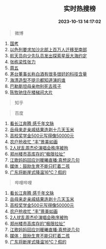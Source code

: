 <div align="center"><h2>实时热搜榜</h2><h4>2023-10-13 14:17:02</h4></div>

> 微博  

1. [国考](https://s.weibo.com/weibo?q=%E5%9B%BD%E8%80%83&t=31&band_rank=1&Refer=top)<br />
2. [以色列要求加沙北部上百万人迁移至南部](https://s.weibo.com/weibo?q=%23%E4%BB%A5%E8%89%B2%E5%88%97%E8%A6%81%E6%B1%82%E5%8A%A0%E6%B2%99%E5%8C%97%E9%83%A8%E4%B8%8A%E7%99%BE%E4%B8%87%E4%BA%BA%E8%BF%81%E7%A7%BB%E8%87%B3%E5%8D%97%E9%83%A8%23&t=31&band_rank=2&Refer=top)<br />
3. [航天员向少先队员发出探索星辰大海约定](https://s.weibo.com/weibo?q=%23%E8%88%AA%E5%A4%A9%E5%91%98%E5%90%91%E5%B0%91%E5%85%88%E9%98%9F%E5%91%98%E5%8F%91%E5%87%BA%E6%8E%A2%E7%B4%A2%E6%98%9F%E8%BE%B0%E5%A4%A7%E6%B5%B7%E7%BA%A6%E5%AE%9A%23&t=31&band_rank=3&Refer=top)<br />
4. [张栋梁性张力](https://s.weibo.com/weibo?q=%23%E5%BC%A0%E6%A0%8B%E6%A2%81%E6%80%A7%E5%BC%A0%E5%8A%9B%23&t=31&band_rank=4&Refer=top)<br />
5. [周五](https://s.weibo.com/weibo?q=%E5%91%A8%E4%BA%94&t=31&band_rank=5&Refer=top)<br />
6. [茅台董事长称白酒有很多很好的科技含量](https://s.weibo.com/weibo?q=%23%E8%8C%85%E5%8F%B0%E8%91%A3%E4%BA%8B%E9%95%BF%E7%A7%B0%E7%99%BD%E9%85%92%E6%9C%89%E5%BE%88%E5%A4%9A%E5%BE%88%E5%A5%BD%E7%9A%84%E7%A7%91%E6%8A%80%E5%90%AB%E9%87%8F%23&t=31&band_rank=6&Refer=top)<br />
7. [海清造型不提示都知道演的谁](https://s.weibo.com/weibo?q=%E6%B5%B7%E6%B8%85%E9%80%A0%E5%9E%8B%E4%B8%8D%E6%8F%90%E7%A4%BA%E9%83%BD%E7%9F%A5%E9%81%93%E6%BC%94%E7%9A%84%E8%B0%81&t=31&band_rank=7&Refer=top)<br />
8. [巴勒斯坦母亲吻别死去孩子](https://s.weibo.com/weibo?q=%23%E5%B7%B4%E5%8B%92%E6%96%AF%E5%9D%A6%E6%AF%8D%E4%BA%B2%E5%90%BB%E5%88%AB%E6%AD%BB%E5%8E%BB%E5%AD%A9%E5%AD%90%23&t=31&band_rank=8&Refer=top)<br />
9. [陈牧驰住在楼梯间大片](https://s.weibo.com/weibo?q=%23%E9%99%88%E7%89%A7%E9%A9%B0%E4%BD%8F%E5%9C%A8%E6%A5%BC%E6%A2%AF%E9%97%B4%E5%A4%A7%E7%89%87%23&t=31&band_rank=9&Refer=top)<br />

> 知乎  


> 百度  

1. [看长江奔腾 感千年文脉](https://www.baidu.com/s?wd=%E7%9C%8B%E9%95%BF%E6%B1%9F%E5%A5%94%E8%85%BE+%E6%84%9F%E5%8D%83%E5%B9%B4%E6%96%87%E8%84%89&sa=fyb_news&rsv_dl=fyb_news)<br />
2. [岳母来走亲戚结果连剥十几天玉米](https://www.baidu.com/s?wd=%E5%B2%B3%E6%AF%8D%E6%9D%A5%E8%B5%B0%E4%BA%B2%E6%88%9A%E7%BB%93%E6%9E%9C%E8%BF%9E%E5%89%A5%E5%8D%81%E5%87%A0%E5%A4%A9%E7%8E%89%E7%B1%B3&sa=fyb_news&rsv_dl=fyb_news)<br />
3. [高校奖学金500元写得像50000元](https://www.baidu.com/s?wd=%E9%AB%98%E6%A0%A1%E5%A5%96%E5%AD%A6%E9%87%91500%E5%85%83%E5%86%99%E5%BE%97%E5%83%8F50000%E5%85%83&sa=fyb_news&rsv_dl=fyb_news)<br />
4. [农户抢收忙 “丰”景美如画](https://www.baidu.com/s?wd=%E5%86%9C%E6%88%B7%E6%8A%A2%E6%94%B6%E5%BF%99+%E2%80%9C%E4%B8%B0%E2%80%9D%E6%99%AF%E7%BE%8E%E5%A6%82%E7%94%BB&sa=fyb_news&rsv_dl=fyb_news)<br />
5. [2人扰乱周杰伦演唱会秩序被拘](https://www.baidu.com/s?wd=2%E4%BA%BA%E6%89%B0%E4%B9%B1%E5%91%A8%E6%9D%B0%E4%BC%A6%E6%BC%94%E5%94%B1%E4%BC%9A%E7%A7%A9%E5%BA%8F%E8%A2%AB%E6%8B%98&sa=fyb_news&rsv_dl=fyb_news)<br />
6. [郑州楼市高库存的“极限拉扯”](https://www.baidu.com/s?wd=%E9%83%91%E5%B7%9E%E6%A5%BC%E5%B8%82%E9%AB%98%E5%BA%93%E5%AD%98%E7%9A%84%E2%80%9C%E6%9E%81%E9%99%90%E6%8B%89%E6%89%AF%E2%80%9D&sa=fyb_news&rsv_dl=fyb_news)<br />
7. [江歌妈妈回应刘暖曦直播:真想说几句](https://www.baidu.com/s?wd=%E6%B1%9F%E6%AD%8C%E5%A6%88%E5%A6%88%E5%9B%9E%E5%BA%94%E5%88%98%E6%9A%96%E6%9B%A6%E7%9B%B4%E6%92%AD%3A%E7%9C%9F%E6%83%B3%E8%AF%B4%E5%87%A0%E5%8F%A5&sa=fyb_news&rsv_dl=fyb_news)<br />
8. [媒体：鼓励生育不能只盯着二孩](https://www.baidu.com/s?wd=%E5%AA%92%E4%BD%93%EF%BC%9A%E9%BC%93%E5%8A%B1%E7%94%9F%E8%82%B2%E4%B8%8D%E8%83%BD%E5%8F%AA%E7%9B%AF%E7%9D%80%E4%BA%8C%E5%AD%A9&sa=fyb_news&rsv_dl=fyb_news)<br />
9. [广东将断崖式降温16℃？假的](https://www.baidu.com/s?wd=%E5%B9%BF%E4%B8%9C%E5%B0%86%E6%96%AD%E5%B4%96%E5%BC%8F%E9%99%8D%E6%B8%A916%E2%84%83%EF%BC%9F%E5%81%87%E7%9A%84&sa=fyb_news&rsv_dl=fyb_news)<br />

> 哔哩哔哩  

1. [看长江奔腾 感千年文脉](https://www.baidu.com/s?wd=%E7%9C%8B%E9%95%BF%E6%B1%9F%E5%A5%94%E8%85%BE+%E6%84%9F%E5%8D%83%E5%B9%B4%E6%96%87%E8%84%89&sa=fyb_news&rsv_dl=fyb_news)<br />
2. [岳母来走亲戚结果连剥十几天玉米](https://www.baidu.com/s?wd=%E5%B2%B3%E6%AF%8D%E6%9D%A5%E8%B5%B0%E4%BA%B2%E6%88%9A%E7%BB%93%E6%9E%9C%E8%BF%9E%E5%89%A5%E5%8D%81%E5%87%A0%E5%A4%A9%E7%8E%89%E7%B1%B3&sa=fyb_news&rsv_dl=fyb_news)<br />
3. [高校奖学金500元写得像50000元](https://www.baidu.com/s?wd=%E9%AB%98%E6%A0%A1%E5%A5%96%E5%AD%A6%E9%87%91500%E5%85%83%E5%86%99%E5%BE%97%E5%83%8F50000%E5%85%83&sa=fyb_news&rsv_dl=fyb_news)<br />
4. [农户抢收忙 “丰”景美如画](https://www.baidu.com/s?wd=%E5%86%9C%E6%88%B7%E6%8A%A2%E6%94%B6%E5%BF%99+%E2%80%9C%E4%B8%B0%E2%80%9D%E6%99%AF%E7%BE%8E%E5%A6%82%E7%94%BB&sa=fyb_news&rsv_dl=fyb_news)<br />
5. [2人扰乱周杰伦演唱会秩序被拘](https://www.baidu.com/s?wd=2%E4%BA%BA%E6%89%B0%E4%B9%B1%E5%91%A8%E6%9D%B0%E4%BC%A6%E6%BC%94%E5%94%B1%E4%BC%9A%E7%A7%A9%E5%BA%8F%E8%A2%AB%E6%8B%98&sa=fyb_news&rsv_dl=fyb_news)<br />
6. [郑州楼市高库存的“极限拉扯”](https://www.baidu.com/s?wd=%E9%83%91%E5%B7%9E%E6%A5%BC%E5%B8%82%E9%AB%98%E5%BA%93%E5%AD%98%E7%9A%84%E2%80%9C%E6%9E%81%E9%99%90%E6%8B%89%E6%89%AF%E2%80%9D&sa=fyb_news&rsv_dl=fyb_news)<br />
7. [江歌妈妈回应刘暖曦直播:真想说几句](https://www.baidu.com/s?wd=%E6%B1%9F%E6%AD%8C%E5%A6%88%E5%A6%88%E5%9B%9E%E5%BA%94%E5%88%98%E6%9A%96%E6%9B%A6%E7%9B%B4%E6%92%AD%3A%E7%9C%9F%E6%83%B3%E8%AF%B4%E5%87%A0%E5%8F%A5&sa=fyb_news&rsv_dl=fyb_news)<br />
8. [媒体：鼓励生育不能只盯着二孩](https://www.baidu.com/s?wd=%E5%AA%92%E4%BD%93%EF%BC%9A%E9%BC%93%E5%8A%B1%E7%94%9F%E8%82%B2%E4%B8%8D%E8%83%BD%E5%8F%AA%E7%9B%AF%E7%9D%80%E4%BA%8C%E5%AD%A9&sa=fyb_news&rsv_dl=fyb_news)<br />
9. [广东将断崖式降温16℃？假的](https://www.baidu.com/s?wd=%E5%B9%BF%E4%B8%9C%E5%B0%86%E6%96%AD%E5%B4%96%E5%BC%8F%E9%99%8D%E6%B8%A916%E2%84%83%EF%BC%9F%E5%81%87%E7%9A%84&sa=fyb_news&rsv_dl=fyb_news)<br />
